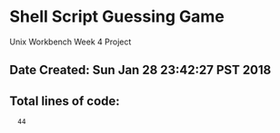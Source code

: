 # Shell Script Guessing Game
Unix Workbench Week 4 Project
## Date Created: Sun Jan 28 23:42:27 PST 2018
## Total lines of code: 
      44
